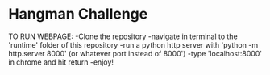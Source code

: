 # Hangman Challenge

TO RUN WEBPAGE:
-Clone the repository 
-navigate in terminal to the 'runtime' folder of this repository
-run a python http server with 'python -m http.server 8000' (or whatever port instead of 8000')
-type 'localhost:8000' in chrome and hit return
-enjoy!
